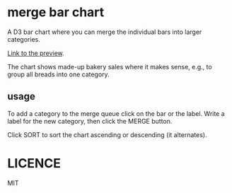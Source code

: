 # merge bar chart
A D3 bar chart where you can merge the individual bars into larger categories. 

[Link to the preview](https://rawgit.com/mbokulic/merge-barchart/master/index.html). 

The chart shows made-up bakery sales where it makes sense, e.g., to group all breads into one category.

## usage
To add a category to the merge queue click on the bar or the label. Write a label for the new category, then click the MERGE button.

Click SORT to sort the chart ascending or descending (it alternates).

# LICENCE
MIT